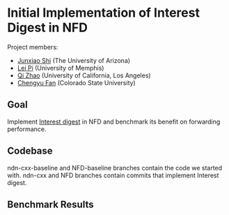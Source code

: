 # Initial Implementation of Interest Digest in NFD

Project members:

* [Junxiao Shi](https://www.cs.arizona.edu/~shijunxiao/) (The University of Arizona)
* [Lei Pi](https://www.linkedin.com/in/leipi1) (University of Memphis)
* [Qi Zhao](https://irl.cs.ucla.edu/~qzhao/) (University of California, Los Angeles)
* [Chengyu Fan](https://www.linkedin.com/in/chengyu-fan-5a56b227) (Colorado State University)

## Goal

Implement [Interest digest](https://redmine.named-data.net/issues/3333) in
NFD and benchmark its benefit on forwarding performance.

## Codebase

ndn-cxx-baseline and NFD-baseline branches contain the code we started with.
ndn-cxx and NFD branches contain commits that implement Interest digest.

## Benchmark Results

